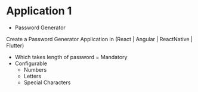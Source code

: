 # Application 1

- Password Generator

Create a Password Generator Application in (React | Angular | ReactNative | Flutter)

- Which takes length of password = Mandatory
- Configurable
  - Numbers
  - Letters
  - Special Characters
